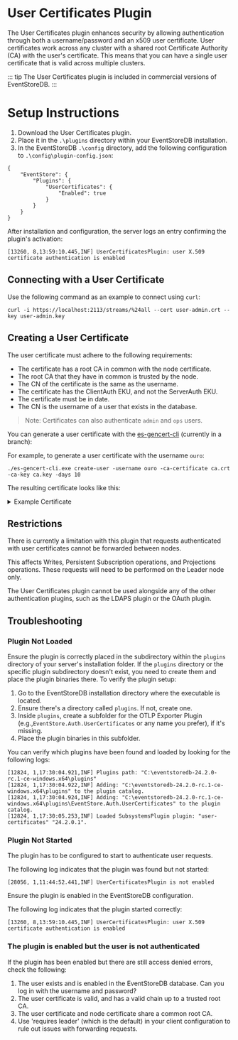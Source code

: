 # User Certificates Plugin 
The User Certificates plugin enhances security by allowing authentication through both a username/password and an x509 user certificate. User certificates work across any cluster with a shared root Certificate Authority (CA) with the user's certificate. This means that you can have a single user certificate that is valid across multiple clusters.

::: tip
The User Certificates plugin is included in commercial versions of EventStoreDB.
:::


# Setup Instructions

1. Download the User Certificates plugin.
2. Place it in the `.\plugins` directory within your EventStoreDB installation. 
3. In the EventStoreDB `.\config` directory, add the following configuration to `.\config\plugin-config.json`:

```
{
	"EventStore": {
		"Plugins": {
			"UserCertificates": {
				"Enabled": true
			}
		}
	}
}
```

After installation and configuration, the server logs an entry confirming the plugin's activation:

```
[13260, 8,13:59:10.445,INF] UserCertificatesPlugin: user X.509 certificate authentication is enabled
```

## Connecting with a User Certificate

Use the following command as an example to connect using `curl`: 

```
curl -i https://localhost:2113/streams/%24all --cert user-admin.crt --key user-admin.key
```

## Creating a User Certificate

The user certificate must adhere to the following requirements:

- The certificate has a root CA in common with the node certificate.
- The root CA that they have in common is trusted by the node.
- The CN of the certificate is the same as the username.
- The certificate has the ClientAuth EKU, and not the ServerAuth EKU.
- The certificate must be in date.
- The CN is the username of a user that exists in the database.

> Note: Certificates can also authenticate `admin` and `ops` users.

You can generate a user certificate with the [es-gencert-cli](https://github.com/EventStore/es-gencert-cli/pull/23) (currently in a branch):

For example, to generate a user certificate with the username `ouro`:

```
./es-gencert-cli.exe create-user -username ouro -ca-certificate ca.crt -ca-key ca.key -days 10
```

The resulting certificate looks like this:

<details>
    <summary>Example Certificate</summary>

```
X509 Certificate:
Version: 3
Serial Number: 6339e77cacd508002e45cf38418e4f69
Signature Algorithm:
    Algorithm ObjectId: 1.2.840.113549.1.1.11 sha256RSA
    Algorithm Parameters:
    05 00
Issuer:
    CN=EventStoreDB CA f2993c31201bd4bb5a59f3e580d32865
    O=Event Store Ltd
    C=UK
  Name Hash(sha1): cd4323cbb5259cfee1e1e01aaf472552cf18cbf2
  Name Hash(md5): 993adcf28aa235c593611234e6abc1fc

 NotBefore: 2024-02-26 5:24 PM
 NotAfter: 2024-03-07 5:24 PM

Subject:
    CN=ouro
  Name Hash(sha1): fe1463b6b0edf7f66dd22101c7d1c38f14d1292e
  Name Hash(md5): f40719c54125d3a27290bb48d6f73b15

Public Key Algorithm:
    Algorithm ObjectId: 1.2.840.113549.1.1.1 RSA
    Algorithm Parameters:
    05 00
Public Key Length: 2048 bits
Public Key: UnusedBits = 0
    0000  30 82 01 0a 02 82 01 01  00 9d 7b f2 25 72 0c b6
    0010  65 01 02 16 37 60 b9 22  14 04 bf fc 54 b2 e9 6f
    0020  c7 bc 43 8d c0 ca 3d 55  86 b4 3e 24 88 fc 70 7e
    0030  f6 f4 38 d3 52 2d 57 a0  48 8e 91 7b f4 10 8b fd
    0040  95 6b 41 99 d7 9b e4 d9  42 c8 c5 47 5e d1 0c 4c
    0050  3a 5a ff a3 db ea 0d 11  89 0c 3d 7f fb 9c e5 6c
    0060  4a 04 e7 f7 48 ff 0f 2f  63 fa be bf f5 f3 76 a1
    0070  ea 02 27 4c ca 27 82 64  40 b5 ef f6 6f fe f2 02
    0080  8b 16 ea 45 54 fd ba 80  2c 72 02 d0 14 41 d5 cd
    0090  db ae 6e 4d 9b 67 60 63  ae 92 ab 2d f4 8b 70 70
    00a0  d0 4f b1 97 66 71 9b c9  2a 5e 7a e3 d0 f5 0b eb
    00b0  9e 37 81 09 75 fa 81 d6  3c 9f 6a e6 56 8b 1f 73
    00c0  d0 61 4c f5 51 16 44 da  dd 3b b1 2b b9 f2 44 94
    00d0  53 a2 08 5a 8d 4a 4e cb  d7 cb f7 0c ca 7a 1a fb
    00e0  21 db 00 3e 75 85 c6 d3  95 bd 39 61 d1 ff 89 e7
    00f0  88 ab b0 58 ff ce e8 d7  19 a9 75 62 dc 98 a8 8f
    0100  58 31 a7 7c 1d 88 ba 51  5d 02 03 01 00 01
Certificate Extensions: 5
    2.5.29.15: Flags = 1(Critical), Length = 4
    Key Usage
        Digital Signature, Key Encipherment (a0)

    2.5.29.37: Flags = 0, Length = c
    Enhanced Key Usage
        Client Authentication (1.3.6.1.5.5.7.3.2)

    2.5.29.19: Flags = 1(Critical), Length = 2
    Basic Constraints
        Subject Type=End Entity
        Path Length Constraint=None

    2.5.29.14: Flags = 0, Length = 22
    Subject Key Identifier
        01fc7f1e364f1767b759dae23d43bbb1cbf2d75deabe605737969489b8de201d

    2.5.29.35: Flags = 0, Length = 24
    Authority Key Identifier
        KeyID=5e13f92550df9af08cdab327161ef2d2ef764b77fc4246bc2b172e1d9ed81b2f

Signature Algorithm:
    Algorithm ObjectId: 1.2.840.113549.1.1.11 sha256RSA
    Algorithm Parameters:
    05 00
Signature: UnusedBits=0
    0000  8f a4 00 65 f1 a5 53 54  a8 ed de 98 cc 51 f9 1c
    0010  49 7d f0 7c d6 9f 14 fa  13 b4 db b3 8b 56 59 6a
    0020  d1 67 a7 e3 21 d5 2d e3  c9 73 9b 09 a9 25 74 35
    0030  79 16 a2 ce 62 ff fd f1  5e 05 0c b6 29 3d c8 ab
    0040  1f 7f 87 66 d3 a1 a1 23  7e 11 03 1f 28 eb af d2
    0050  ac ef 7b 2c 0f b2 18 b4  59 b1 5a ba c9 35 5a b6
    0060  58 ef 55 4f e7 8c 43 35  1f 22 5c 6d 65 ff 6d 7c
    0070  af 32 3c b5 ba 00 c4 74  91 73 32 54 22 4c 52 f5
    0080  de cf f4 ed 71 37 f6 4a  5f 3b ba 37 2c 29 77 9a
    0090  ad a0 6f c9 a0 26 b3 a6  d3 0c 99 d6 1c f2 f0 b9
    00a0  29 51 c7 cc 8e 47 2c 04  0f b4 6f aa 09 5b c6 a4
    00b0  e3 b9 0b 07 3c 49 e6 62  b7 78 3b ff 81 d1 8c 26
    00c0  3e af 24 ae 01 54 91 33  96 a1 aa 14 05 b4 0a 5b
    00d0  42 3c 11 f1 f1 2c 93 9d  6d 8b b8 ec eb c6 e5 e7
    00e0  a4 9a d4 59 fb ff b7 ba  e1 33 c2 f8 09 52 80 c6
    00f0  95 95 51 35 08 1a 65 41  76 bc c2 62 2b 71 b3 65
Non-root Certificate
Key Id Hash(rfc-sha1): 8a3c17e6662711175142740cfeb0f52d2bdd3596
Key Id Hash(sha1): 87a30feaaeabd616f4dad92a9f1b44a43e2d0b52
Subject Key Id (precomputed): 01fc7f1e364f1767b759dae23d43bbb1cbf2d75deabe605737969489b8de201d
Key Id Hash(bcrypt-sha1): b808b4e710e4f6f158a837155838a295cfbb17bf
Key Id Hash(bcrypt-sha256): eaf799bb5f3d57dbb3afc0f5357a8723574c8c254bf159fce1c95d76f6085ae5
Key Id Hash(md5): fbb024d546e2039af7f3e01c71278313
Key Id Hash(sha256): ca10f7cb5af9bf9dff8f2ad43c3cbdb0647da1173631018cb8551812c425d575
Key Id Hash(pin-sha256): MZu7Waanp4kbJ/Hx3/tpgMb6L3GnXB3PrMY+9MDBmSg=
Key Id Hash(pin-sha256-hex): 319bbb59a6a7a7891b27f1f1dffb6980c6fa2f71a75c1dcfacc63ef4c0c19928
Cert Hash(md5): 1719850bd6f5f09c3610e4c33d13f7c2
Cert Hash(sha1): 12c5293973bda1df2c74ab280d492135171c8ab6
Cert Hash(sha256): a37767096f10697fb0fcf94a3872d0984aeed4754a295c5320679876e00def32
Signature Hash: 6d922badaba2372070f13c69b620286262eab1d8d2d2156a271a1d73aaaf64e4
```

</details>


## Restrictions

There is currently a limitation with this plugin that requests authenticated with user certificates cannot be forwarded between nodes.

This affects Writes, Persistent Subscription operations, and Projections operations. These requests will need to be performed on the Leader node only.

The User Certificates plugin cannot be used alongside any of the other authentication plugins, such as the LDAPS plugin or the OAuth plugin.

## Troubleshooting

### Plugin Not Loaded
Ensure the plugin is correctly placed in the subdirectory within the `plugins` directory of your server's installation folder. If the `plugins` directory or the specific plugin subdirectory doesn't exist, you need to create them and place the plugin binaries there. To verify the plugin setup:

1. Go to the EventStoreDB installation directory where the executable is located. 
2. Ensure there's a directory called `plugins`. If not, create one. 
3. Inside `plugins`, create a subfolder for the OTLP Exporter Plugin (e.g.,`EventStore.Auth.UserCertificates` or any name you prefer), if it's missing.
4. Place the plugin binaries in this subfolder.

You can verify which plugins have been found and loaded by looking for the following logs:

```
[12824, 1,17:30:04.921,INF] Plugins path: "C:\eventstoredb-24.2.0-rc.1-ce-windows.x64\plugins"
[12824, 1,17:30:04.922,INF] Adding: "C:\eventstoredb-24.2.0-rc.1-ce-windows.x64\plugins" to the plugin catalog.
[12824, 1,17:30:04.924,INF] Adding: "C:\eventstoredb-24.2.0-rc.1-ce-windows.x64\plugins\EventStore.Auth.UserCertificates" to the plugin catalog.
[12824, 1,17:30:05.253,INF] Loaded SubsystemsPlugin plugin: "user-certificates" "24.2.0.1".
```

### Plugin Not Started
The plugin has to be configured to start to authenticate user requests.

The following log indicates that the plugin was found but not started:

```
[28056, 1,11:44:52.441,INF] UserCertificatesPlugin is not enabled
```

Ensure the plugin is enabled in the EventStoreDB configuration.

The following log indicates that the plugin started correctly:

```
[13260, 8,13:59:10.445,INF] UserCertificatesPlugin: user X.509 certificate authentication is enabled
```

### The plugin is enabled but the user is not authenticated
If the plugin has been enabled but there are still access denied errors, check the following:

1. The user exists and is enabled in the EventStoreDB database. Can you log in with the username and password?
2. The user certificate is valid, and has a valid chain up to a trusted root CA.
3. The user certificate and node certificate share a common root CA.
4. Use 'requires leader' (which is the default) in your client configuration to rule out issues with forwarding requests.
